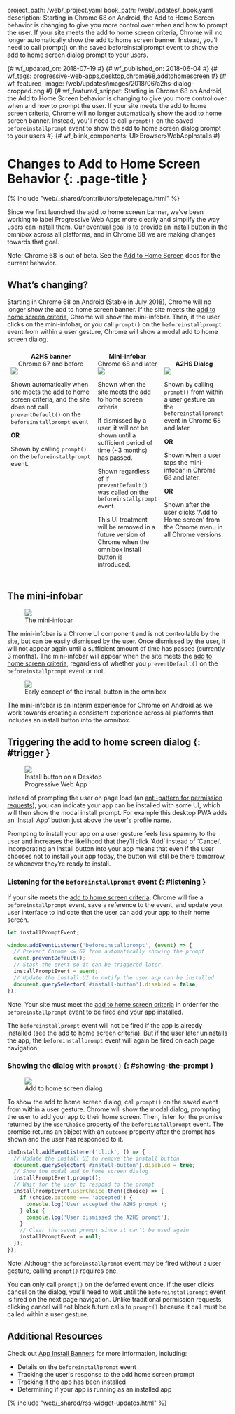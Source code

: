 project_path: /web/_project.yaml
book_path: /web/updates/_book.yaml
description: Starting in Chrome 68 on Android, the Add to Home Screen behavior is changing to give you more control over when and how to prompt the user. If your site meets the add to home screen criteria, Chrome will no longer automatically show the add to home screen banner. Instead, you'll need to call prompt() on the saved beforeinstallprompt event to show the add to home screen dialog prompt to your users.

{# wf_updated_on: 2018-07-19 #}
{# wf_published_on: 2018-06-04 #}
{# wf_tags: progressive-web-apps,desktop,chrome68,addtohomescreen #}
{# wf_featured_image: /web/updates/images/2018/06/a2hs-dialog-cropped.png #}
{# wf_featured_snippet: Starting in Chrome 68 on Android, the Add to Home Screen behavior is changing to give you more control over when and how to prompt the user. If your site meets the add to home screen criteria, Chrome will no longer automatically show the add to home screen banner. Instead, you'll need to call <code>prompt()</code> on the saved <code>beforeinstallprompt</code> event to show the add to home screen dialog prompt to your users #}
{# wf_blink_components: UI>Browser>WebAppInstalls #}

# Changes to Add to Home Screen Behavior {: .page-title }

{% include "web/_shared/contributors/petelepage.html" %}


Since we first launched the add to home screen banner, we’ve been working
to label Progressive Web Apps more clearly and simplify the way users can
install them. Our eventual goal is to provide an install button in the
omnibox across all platforms, and in Chrome 68 we are making changes towards
that goal.

Note: Chrome 68 is out of beta. See the
[Add to Home Screen](/web/fundamentals/app-install-banners/) docs for the
current behavior.


## What’s changing?

Starting in Chrome 68 on Android (Stable in July 2018), Chrome will no longer
show the add to home screen banner. If the site meets the
[add to home screen criteria](/web/fundamentals/app-install-banners/#criteria),
Chrome will show the mini-infobar. Then, if the user clicks on the
mini-infobar, or you call `prompt()` on the `beforeinstallprompt` event from
within a user gesture, Chrome will show a modal add to home screen dialog.

<style>
  .fb-item { padding: 8px; }
  .fb-title { text-align: center; }
  @media all and (min-width: 900px) {
    .fb-container { display: flex; }
  }
</style>

<div class="fb-container">
  <div class="fb-item">
    <div class="fb-title">
        <b>A2HS banner</b><br>
        Chrome 67 and before
    </div>
    <img src="/web/updates/images/2018/06/a2hs-banner-g.png" class="screenshot">
    <div class="fb-desc">
      <p>
        Shown automatically when site meets the add to home screen criteria,
        and the site does not call <code>preventDefault()</code> on the
        <code>beforeinstallprompt</code> event
      </p>
      <p><b>OR</b></p>
      <p>
        Shown by calling <code>prompt()</code> on the
        <code>beforeinstallprompt</code> event.
      </p>
    </div>
  </div>
  <div class="fb-item">
    <div class="fb-title">
      <b>Mini-infobar</b><br>
      Chrome 68 and later
    </div>
    <img src="/web/updates/images/2018/06/a2hs-infobar-g.png" class="screenshot">
    <div class="fb-desc">
      <p>Shown when the site meets the add to home screen criteria</p>
      <p>
        If dismissed by a user, it will not be shown until a sufficient
        period of time (~3 months) has passed.
      </p>
      <p>
        Shown regardless of if <code>preventDefault()</code> was called on
        the <code>beforeinstallprompt</code> event.
      </p>
      <p>
        This UI treatment will be removed in a future version of Chrome when
        the omnibox install button is introduced.
      </p>
    </div>
  </div>
  <div class="fb-item">
    <div class="fb-title">
      &nbsp;<br><b>A2HS Dialog</b>
    </div>
    <img src="/web/updates/images/2018/06/a2hs-dialog-g.png" class="screenshot">
    <div class="fb-desc">
      <p>
        Shown by calling <code>prompt()</code> from within a user gesture on
        the <code>beforeinstallprompt</code> event in Chrome 68 and later.
      </p>
      <p><b>OR</b></p>
      <p>Shown when a user taps the mini-infobar in Chrome 68 and later.</p>
      <p><b>OR</b></p>
      <p>
        Shown after the user clicks 'Add to Home screen' from the Chrome menu
        in all Chrome versions.
      </p>
    </div>
  </div>
</div>

<div class="clearfix"></div>

## The mini-infobar

<figure class="attempt-right">
  <img
      class="screenshot"
      src="/web/updates/images/2018/06/a2hs-infobar-cropped.png">
  <figcaption>
    The mini-infobar
  </figcaption>
</figure>

The mini-infobar is a Chrome UI component and is not controllable by the site,
but can be easily dismissed by the user. Once dismissed by the user, it will
not appear again until a sufficient amount of time has passed
(currently 3 months). The mini-infobar will appear when the site meets the
[add to home screen criteria](/web/fundamentals/app-install-banners/#criteria),
regardless of whether you `preventDefault()` on the `beforeinstallprompt` event
or not.


<div class="clearfix"></div>

<figure class="attempt-right">
  <img
      class="screenshot"
      src="/web/updates/images/2018/06/a2hs-omnibox-cropped.png" >
  <figcaption>
    Early concept of the install button in the omnibox
  </figcaption>
</figure>
The mini-infobar is an interim experience for Chrome on Android as we work
towards creating a consistent experience across all platforms that includes
an install button into the omnibox.

<div class="clearfix"></div>


## Triggering the add to home screen dialog {: #trigger }

<figure class="attempt-left" style="max-width: 200px">
  <img class="screenshot" src="/web/updates/images/2018/06/a2hs-spotify.png" >
  <figcaption>
    Install button on a Desktop Progressive Web App
  </figcaption>
</figure>

Instead of prompting the user on page load (an
[anti-pattern for permission requests](/web/fundamentals/native-hardware/user-location/#ask_permission_responsibly)),
you can indicate your app can be installed with some UI, which will then show
the modal install prompt. For example this desktop PWA adds an
‘Install App’ button just above the user's profile name.

Prompting to install your app on a user gesture feels less spammy to the user
and increases the likelihood that they’ll click ‘Add’ instead of ‘Cancel’.
Incorporating an Install button into your app means that even if the user
chooses not to install your app today, the button will still be there
tomorrow, or whenever they’re ready to install.

<div class="clearfix"></div>

### Listening for the `beforeinstallprompt` event {: #listening }
If your site meets the
[add to home screen criteria](/web/fundamentals/app-install-banners/#criteria),
Chrome will fire a `beforeinstallprompt` event, save a reference to the event,
and update your user interface to indicate that the user can add your app to
their home screen.

```javascript
let installPromptEvent;

window.addEventListener('beforeinstallprompt', (event) => {
  // Prevent Chrome <= 67 from automatically showing the prompt
  event.preventDefault();
  // Stash the event so it can be triggered later.
  installPromptEvent = event;
  // Update the install UI to notify the user app can be installed
  document.querySelector('#install-button').disabled = false;
});
```

Note: Your site must meet the
[add to home screen criteria](/web/fundamentals/app-install-banners/#criteria)
in order for the `beforeinstallprompt` event to be fired and your app installed.

The `beforeinstallprompt` event will not be fired if the app is already
installed (see the
[add to home screen criteria](/web/fundamentals/app-install-banners/#criteria)).
But if the user later uninstalls the app, the `beforeinstallprompt` event will
again be fired on each page navigation.

### Showing the dialog with `prompt()` {: #showing-the-prompt }

<figure class="attempt-right">
  <img
      class="screenshot"
      src="/web/updates/images/2018/06/a2hs-dialog-cropped.png">
  <figcaption>
    Add to home screen dialog
  </figcaption>
</figure>

To show the add to home screen dialog, call `prompt()` on the saved event from
within a user gesture. Chrome will show the modal dialog, prompting the user
to add your app to their home screen. Then, listen for the promise returned by
the `userChoice` property of the `beforeinstallprompt` event. The promise
returns an object with an `outcome` property after the prompt has shown and
the user has responded to it.

<div class="clearfix"></div>

```javascript
btnInstall.addEventListener('click', () => {
  // Update the install UI to remove the install button
  document.querySelector('#install-button').disabled = true;
  // Show the modal add to home screen dialog
  installPromptEvent.prompt();
  // Wait for the user to respond to the prompt
  installPromptEvent.userChoice.then((choice) => {
    if (choice.outcome === 'accepted') {
      console.log('User accepted the A2HS prompt');
    } else {
      console.log('User dismissed the A2HS prompt');
    }
    // Clear the saved prompt since it can't be used again
    installPromptEvent = null;
  });
});
```

Note: Although the `beforeinstallprompt` event may be fired without a user
gesture, calling `prompt()` requires one.

You can only call `prompt()` on the deferred event once, if the user clicks
cancel on the dialog, you'll need to wait until the `beforeinstallprompt`
event is fired on the next page navigation. Unlike traditional permission
requests, clicking cancel will not block future calls to `prompt()` because
it call must be called within a user gesture.

## Additional Resources

Check out [App Install Banners](/web/fundamentals/app-install-banners/)
for more information, including:

* Details on the `beforeinstallprompt` event
* Tracking the user's response to the add home screen prompt
* Tracking if the app has been installed
* Determining if your app is running as an installed app

{% include "web/_shared/rss-widget-updates.html" %}
